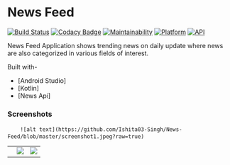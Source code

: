 # News Feed

[![Build Status](https://travis-ci.org/rob729/News-Feed.svg?branch=master)](https://travis-ci.org/rob729/News-Feed)
[![Codacy Badge](https://api.codacy.com/project/badge/Grade/7359a2b60f974c04ab38a6481780c2eb)](https://www.codacy.com/manual/rob729/News?utm_source=github.com&amp;utm_medium=referral&amp;utm_content=rob729/News&amp;utm_campaign=Badge_Grade)
[![Maintainability](https://api.codeclimate.com/v1/badges/3cf040d355cfa3d4c3a4/maintainability)](https://codeclimate.com/github/rob729/News/maintainability)
[![Platform](https://img.shields.io/badge/platform-android-blue.svg)](http://developer.android.com/index.html)
[![API](https://img.shields.io/badge/API-20%2B-blue.svg?style=flat)](https://android-arsenal.com/api?level=20)

News Feed Application shows trending news on daily update where news are also categorized in various fields of interest.

Built with-
- [Android Studio]
 - [Kotlin]
 - [News Api]
 
 ### Screenshots

        ![alt text](https://github.com/Ishita03-Singh/News-Feed/blob/master/screenshot1.jpeg?raw=true)

<table>
        <tr>
        <td><img src = ""  width="280"></td>
        <td><img src = "https://user-images.githubusercontent.com/31350501/103173185-1a0c6b00-487f-11eb-8272-88688cbe216c.jpg" 
width="280"></td>
        <td><img src = "https://user-images.githubusercontent.com/31350501/103173189-1d9ff200-487f-11eb-8bc7-0e56c63d36d1.jpg" 
width="280"></td>
        </tr>
</table>  






